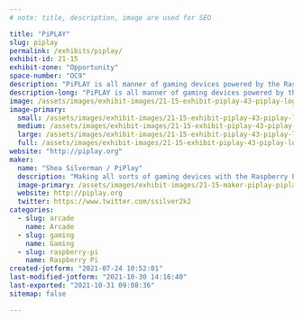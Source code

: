 ```yaml
---
# note: title, description, image are used for SEO

title: "PiPLAY"
slug: piplay
permalink: /exhibits/piplay/
exhibit-id: 21-15
exhibit-zone: "Opportunity"
space-number: "OC9"
description: "PiPLAY is all manner of gaming devices powered by the Raspberry Pi!"
description-long: "PiPLAY is all manner of gaming devices powered by the Raspberry Pi!  This year we will have our PiPlay Portable, Deskcade, Wallcade, and our DDR Machine powered by the Pi4 and Stepmania!"
image: /assets/images/exhibit-images/21-15-exhibit-piplay-43-piplay-logo-1-9138-large.png
image-primary: 
  small: /assets/images/exhibit-images/21-15-exhibit-piplay-43-piplay-logo-1-9138-small.png
  medium: /assets/images/exhibit-images/21-15-exhibit-piplay-43-piplay-logo-1-9138-medium.png
  large: /assets/images/exhibit-images/21-15-exhibit-piplay-43-piplay-logo-1-9138-large.png
  full: /assets/images/exhibit-images/21-15-exhibit-piplay-43-piplay-logo-1-9138-full.png
website: "http://piplay.org"
maker: 
  name: "Shea Silverman / PiPlay"
  description: "Making all sorts of gaming devices with the Raspberry Pi!  This year&#039;s is a DDR machine powered by the Raspberry Pi 4!"
  image-primary: /assets/images/exhibit-images/21-15-maker-piplay-piplay-logo-1-medium.png
  website: http://piplay.org
  twitter: https://www.twitter.com/ssilver2k2
categories: 
  - slug: arcade
    name: Arcade
  - slug: gaming
    name: Gaming
  - slug: raspberry-pi
    name: Raspberry Pi
created-jotform: "2021-07-24 10:52:01"
last-modified-jotform: "2021-10-30 14:16:40"
last-exported: "2021-10-31 09:08:36"
sitemap: false

---
```

